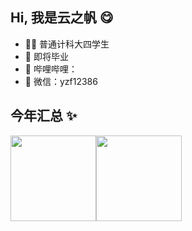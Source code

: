 ## Hi, 我是云之帆 😋

- 🧑‍💻 普通计科大四学生
- 🚀 即将毕业
- 👾 哔哩哔哩：<a href="[https://space.bilibili.com/402779077" target="_blank](https://b23.tv/jXD9h4d)"></a>
- 💬 微信：yzf12386

## 今年汇总 ✨

<img align="" height="137px" src="https://github-readme-stats.vercel.app/api?username=WBFXX&hide_title=true&hide_border=true&show_icons=true&include_all_commits=true&line_height=21&bg_color=0,EC6C6C,FFD479,FFFC79,73FA79&theme=graywhite&locale=cn" /><img align="" height="137px" src="https://github-readme-stats.vercel.app/api/top-langs/?username=WBFXX&hide_title=true&hide_border=true&layout=compact&bg_color=0,73FA79,73FDFF,D783FF&theme=graywhite&locale=cn" />
